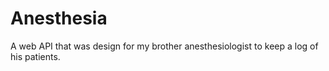 # Anesthesia
A web API that was design for my brother anesthesiologist to keep a log of his patients.
